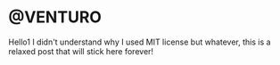 # @VENTURO
Hello1 I didn't understand why I used MIT license but whatever, this is a relaxed post that will stick here forever!

